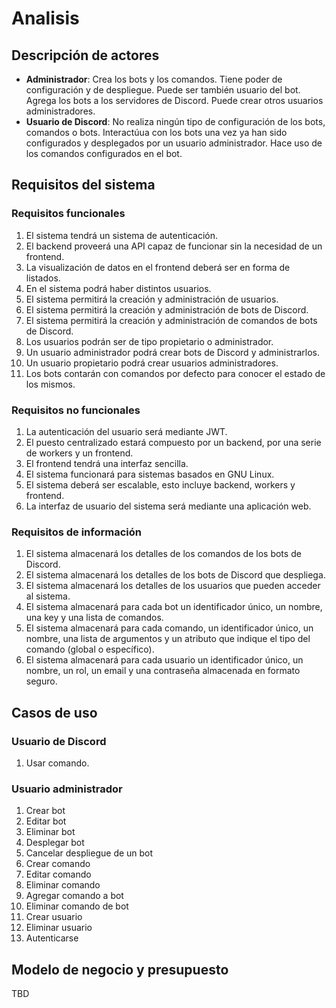 # Analisis

## Descripción de actores

-   **Administrador**: Crea los bots y los comandos. Tiene poder de configuración y de despliegue. Puede ser también usuario del bot. Agrega los bots a los servidores de Discord. Puede crear otros usuarios administradores.
-   **Usuario de Discord**: No realiza ningún tipo de configuración de los bots, comandos o bots. Interactúua con los bots una vez ya han sido configurados y desplegados por un usuario administrador. Hace uso de los comandos configurados en el bot.

## Requisitos del sistema

### Requisitos funcionales

1. El sistema tendrá un sistema de autenticación.
2. El backend proveerá una API capaz de funcionar sin la necesidad de un frontend.
3. La visualización de datos en el frontend deberá ser en forma de listados.
4. En el sistema podrá haber distintos usuarios.
5. El sistema permitirá la creación y administración de usuarios.
6. El sistema permitirá la creación y administración de bots de Discord.
7. El sistema permitirá la creación y administración de comandos de bots de Discord.
8. Los usuarios podrán ser de tipo propietario o administrador.
9. Un usuario administrador podrá crear bots de Discord y administrarlos.
10. Un usuario propietario podrá crear usuarios administradores.
11. Los bots contarán con comandos por defecto para conocer el estado de los mismos.

### Requisitos no funcionales

1. La autenticación del usuario será mediante JWT.
2. El puesto centralizado estará compuesto por un backend, por una serie de workers y un frontend.
3. El frontend tendrá una interfaz sencilla.
4. El sistema funcionará para sistemas basados en GNU Linux.
5. El sistema deberá ser escalable, esto incluye backend, workers y frontend.
6. La interfaz de usuario del sistema será mediante una aplicación web.

### Requisitos de información

1. El sistema almacenará los detalles de los comandos de los bots de Discord.
2. El sistema almacenará los detalles de los bots de Discord que despliega.
3. El sistema almacenará los detalles de los usuarios que pueden acceder al sistema.
4. El sistema almacenará para cada bot un identificador único, un nombre, una key y una lista de comandos.
5. El sistema almacenará para cada comando, un identificador único, un nombre, una lista de argumentos y un atributo que indique el tipo del comando (global o específico).
6. El sistema almacenará para cada usuario un identificador único, un nombre, un rol, un email y una contraseña almacenada en formato seguro.

## Casos de uso

### Usuario de Discord

1. Usar comando.

### Usuario administrador

1. Crear bot
2. Editar bot
3. Eliminar bot
4. Desplegar bot
5. Cancelar despliegue de un bot
6. Crear comando
7. Editar comando
8. Eliminar comando
9. Agregar comando a bot
10. Eliminar comando de bot
11. Crear usuario
12. Eliminar usuario
13. Autenticarse

## Modelo de negocio y presupuesto

TBD
